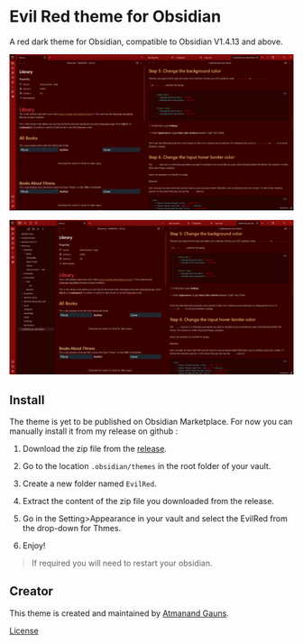 # Evil Red theme for Obsidian

A red dark theme for Obsidian, compatible to Obsidian V1.4.13 and above.

![SidebarOff](EvilRedThemeThumbnail.png)

![SidebarOn](EvilRedThemeThumbnail2.png)

## Install

The theme is yet to be published on Obsidian Marketplace. For now you can manually install it from my release on github :

1. Download the zip file from the [release](https://github.com/tu2-atmanand/EvilRed-ObsidianTheme/releases).

2. Go to the location ``.obsidian/themes`` in the root folder of your vault.

3. Create a new folder named `EvilRed`.

4. Extract the content of the zip file you downloaded from the release.

5. Go in the Setting>Appearance in your vault and select the EvilRed from the drop-down for Thmes.

6. Enjoy!

> If required you will need to restart your obsidian.

## Creator

This theme is created and maintained by [Atmanand Gauns](https://github.com/tu2-atmanand).

[License]()
